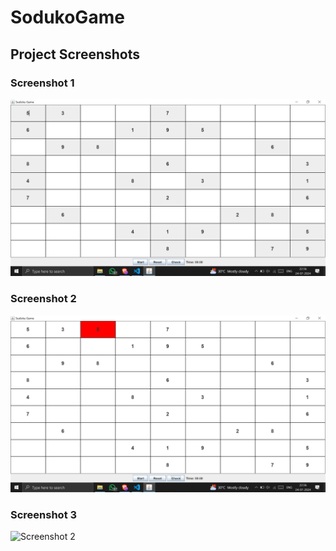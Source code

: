 ﻿# SodukoGame
## Project Screenshots

### Screenshot 1
![Screenshot 1](/Screenshot(405).png)

### Screenshot 2
![Screenshot 2](/Screenshot(406).png)

### Screenshot 3
![Screenshot 2](/Screenshot(404).png)
